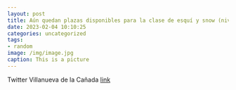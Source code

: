 ```yaml
---
layout: post
title: Aún quedan plazas disponibles para la clase de esquí y snow (nivel iniciación) programada el domingo 12 de febrero, de 1200 a 1...
date: 2023-02-04 10:10:25
categories: uncategorized
tags:
- random
image: /img/image.jpg
caption: This is a picture
---
```

Twitter Villanueva de la Cañada [link](https://twitter.com/AytoVDLCanada/status/1621479152242118664)
